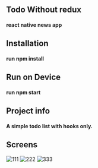 ## Todo Without redux
#### react native news app
 
 
## Installation
#### run npm install

## Run on Device
#### run npm start

## Project info
#### A simple todo list with hooks only.

## Screens
![111](https://user-images.githubusercontent.com/49105771/103597048-f218a980-4f07-11eb-9920-f158a04a901b.PNG)
![222](https://user-images.githubusercontent.com/49105771/103597050-f2b14000-4f07-11eb-8dba-01e15556c159.PNG)
![333](https://user-images.githubusercontent.com/49105771/103597052-f349d680-4f07-11eb-83bf-d3b84e31f492.PNG)

